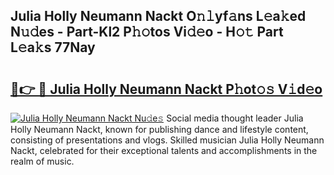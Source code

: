## Julia Holly Neumann Nackt O𝚗𝚕yf𝚊ns L𝚎a𝚔ed N𝚞𝚍es - Part-Kl2 P𝚑𝚘tos Vi𝚍𝚎o - H𝚘𝚝 Part L𝚎a𝚔s 77Nay

# <h2><a href="http://kfd4a9x.oniu.top/?m=Julia+Holly+Neumann+Nackt">🔗👉 🔴 Julia Holly Neumann Nackt P𝚑ot𝚘𝚜 V𝚒d𝚎o</a></h2>

[![Julia Holly Neumann Nackt Nu𝚍e𝚜](https://i.imgur.com/0qMVB7G.gif)](http://kfd4a9x.oniu.top/?m=Julia+Holly+Neumann+Nackt)
Social media thought leader Julia Holly Neumann Nackt, known for publishing dance and lifestyle content, consisting of presentations and vlogs. Skilled musician Julia Holly Neumann Nackt, celebrated for their exceptional talents and accomplishments in the realm of music.  
